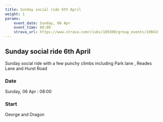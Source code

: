 ```yaml
---
title: Sunday social ride 6th April
weight: 1
params:
    event_date: Sunday, 06 Apr
    event_time: 08:00
    strava_url: https://www.strava.com/clubs/189380/group_events/1984101
---
```


## Sunday social ride 6th April 

Sunday social ride with a few punchy climbs including Park lane , Reades Lane and Hurst Road

### Date

Sunday, 06 Apr : 08:00

### Start

George and Dragon


